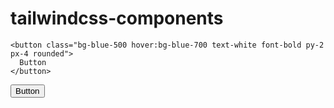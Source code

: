 # tailwindcss-components

```
<button class="bg-blue-500 hover:bg-blue-700 text-white font-bold py-2 px-4 rounded">
  Button
</button>
```

<button class="bg-blue-500 hover:bg-blue-700 text-white font-bold py-2 px-4 rounded">
  Button
</button>

